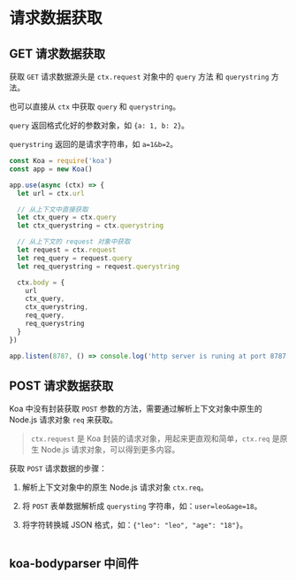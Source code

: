 # 请求数据获取

## GET 请求数据获取

获取 `GET` 请求数据源头是 `ctx.request` 对象中的 `query` 方法 和 `querystring` 方法。

也可以直接从 `ctx` 中获取 `query` 和 `querystring`。

`query` 返回格式化好的参数对象，如 `{a: 1, b: 2}`。

`querystring` 返回的是请求字符串，如 `a=1&b=2`。

```js
const Koa = require('koa')
const app = new Koa()

app.use(async (ctx) => {
  let url = ctx.url

  // 从上下文中直接获取
  let ctx_query = ctx.query
  let ctx_querystring = ctx.querystring

  // 从上下文的 request 对象中获取
  let request = ctx.request
  let req_query = request.query
  let req_querystring = request.querystring

  ctx.body = {
    url
    ctx_query,
    ctx_querystring,
    req_query,
    req_querystring
  }
})

app.listen(8787, () => console.log('http server is runing at port 8787'))
```

## POST 请求数据获取

Koa 中没有封装获取 `POST` 参数的方法，需要通过解析上下文对象中原生的 Node.js 请求对象 `req` 来获取。

> `ctx.request` 是 Koa 封装的请求对象，用起来更直观和简单，`ctx.req` 是原生 Node.js 请求对象，可以得到更多内容。

获取 `POST` 请求数据的步骤：

1. 解析上下文对象中的原生 Node.js 请求对象 `ctx.req`。

2. 将 `POST` 表单数据解析成 `querysting` 字符串，如：`user=leo&age=18`。

3. 将字符转换城 JSON 格式，如：`{"leo": "leo", "age": "18"}`。

```js

```

## koa-bodyparser 中间件

